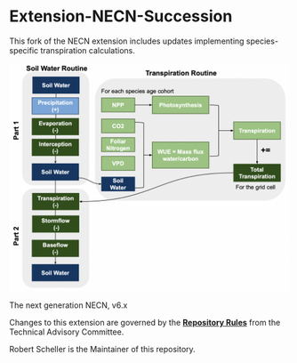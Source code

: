 # Extension-NECN-Succession

This fork of the NECN extension includes updates implementing species-specific transpiration calculations.


![My Image](necn_water_diagram.png)


The next generation NECN, v6.x

Changes to this extension are governed by the [**Repository Rules**](https://sites.google.com/site/landismodel/developers) from the Technical Advisory Committee.

Robert Scheller is the Maintainer of this repository.
